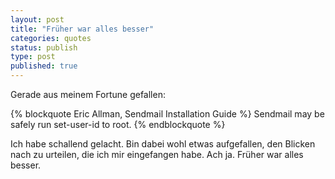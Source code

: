 ```yaml
--- 
layout: post
title: "Früher war alles besser"
categories: quotes
status: publish
type: post
published: true
---
```


Gerade aus meinem Fortune gefallen:

{% blockquote Eric Allman, Sendmail Installation Guide %}
 Sendmail may be safely run set-user-id to root.
{% endblockquote %}

Ich habe schallend gelacht. Bin dabei wohl etwas aufgefallen, den Blicken nach zu urteilen, die ich mir eingefangen habe. Ach ja. Früher war alles besser.
